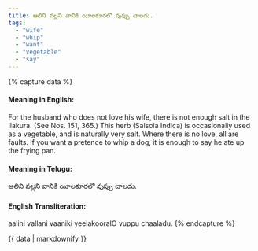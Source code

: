 ```yaml
---
title: ఆలిని వల్లని వానికి యీలకూరలో వుప్పు చాలదు.
tags:
  - "wife"
  - "whip"
  - "want"
  - "vegetable"
  - "say"
---
```


{% capture data %}
#### Meaning in English:
For the husband who does not love his wife, there is not enough salt in the Ilakura.
(See Nos. 151, 365.)
This herb (Salsola Indica) is occasionally used as a vegetable, and is naturally very salt.
Where there is no love, all are faults.
If you want a pretence to whip a dog, it is enough to say he ate up the frying pan.

#### Meaning in Telugu:
ఆలిని వల్లని వానికి యీలకూరలో వుప్పు చాలదు.

#### English Transliteration:
aalini vallani vaaniki yeelakooralO vuppu chaaladu.
{% endcapture %}

{{ data | markdownify }}

